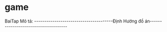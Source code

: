 # game
BaiTap
Mô tả: 
---------------------------------------Định Hướng đồ án-------------------------------------
